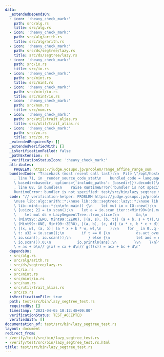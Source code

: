 ```yaml
---
data:
  _extendedDependsOn:
  - icon: ':heavy_check_mark:'
    path: src/alg.rs
    title: src/alg.rs
  - icon: ':heavy_check_mark:'
    path: src/alg/arith.rs
    title: src/alg/arith.rs
  - icon: ':heavy_check_mark:'
    path: src/ds/segtree/lazy.rs
    title: src/ds/segtree/lazy.rs
  - icon: ':heavy_check_mark:'
    path: src/io.rs
    title: src/io.rs
  - icon: ':heavy_check_mark:'
    path: src/mint.rs
    title: src/mint.rs
  - icon: ':heavy_check_mark:'
    path: src/mint/io.rs
    title: src/mint/io.rs
  - icon: ':heavy_check_mark:'
    path: src/num.rs
    title: src/num.rs
  - icon: ':heavy_check_mark:'
    path: src/util/trait_alias.rs
    title: src/util/trait_alias.rs
  - icon: ':heavy_check_mark:'
    path: src/zo.rs
    title: src/zo.rs
  _extendedRequiredBy: []
  _extendedVerifiedWith: []
  _isVerificationFailed: false
  _pathExtension: rs
  _verificationStatusIcon: ':heavy_check_mark:'
  attributes:
    PROBLEM: https://judge.yosupo.jp/problem/range_affine_range_sum
  bundledCode: "Traceback (most recent call last):\n  File \"/opt/hostedtoolcache/Python/3.9.2/x64/lib/python3.9/site-packages/onlinejudge_verify/documentation/build.py\"\
    , line 71, in _render_source_code_stat\n    bundled_code = language.bundle(stat.path,\
    \ basedir=basedir, options={'include_paths': [basedir]}).decode()\n  File \"/opt/hostedtoolcache/Python/3.9.2/x64/lib/python3.9/site-packages/onlinejudge_verify/languages/user_defined.py\"\
    , line 68, in bundle\n    raise RuntimeError('bundler is not specified: {}'.format(path.as_posix()))\n\
    RuntimeError: bundler is not specified: test/src/bin/lazy_segtree_test.rs\n"
  code: "// verification-helper: PROBLEM https://judge.yosupo.jp/problem/range_affine_range_sum\n\
    \nuse lib::alg::arith::*;\nuse lib::ds::segtree::lazy::*;\nuse lib::io::*;\nuse\
    \ lib::mint::io::*;\n\nfn main() {\n    let mut io = IO::new();\n    let [n, q]:\
    \ [usize; 2] = io.scan();\n    let a = io.scan_iter::<Mint99>(n).map(|a| (a, Mint99::ONE)).collect::<Vec<_>>();\n\
    \    let mut ds = LazySegmentTree::from_slice(\n        &a,\n        MonoidImpl(||\
    \ (Mint99::ZERO, Mint99::ZERO), |(a, s), (b, t)| (a + b, s + t)),\n        MonoidImpl(||\
    \ (Mint99::ONE, Mint99::ZERO), |(a, b), (c, d)| (a * c, b * c + d)),\n       \
    \ |(x, w), (a, b)| (a * x + b * w, w),\n    );\n    for _ in 0..q {\n        let\
    \ t: u32 = io.scan();\n        if t == 0 {\n            ds.act_over(io.scan(),\
    \ io.scan(), io.scan());\n        } else {\n            let ans = ds.ask(io.scan(),\
    \ io.scan()).0;\n            io.println(ans);\n        }\n    }\n}\n\n// f(x)\
    \ = ax + b\n// g(x) = cx + d\n// g(f(x)) = acx + bc + d\n"
  dependsOn:
  - src/alg.rs
  - src/alg/arith.rs
  - src/ds/segtree/lazy.rs
  - src/io.rs
  - src/mint.rs
  - src/mint/io.rs
  - src/num.rs
  - src/util/trait_alias.rs
  - src/zo.rs
  isVerificationFile: true
  path: test/src/bin/lazy_segtree_test.rs
  requiredBy: []
  timestamp: '2021-04-05 10:12:48+09:00'
  verificationStatus: TEST_ACCEPTED
  verifiedWith: []
documentation_of: test/src/bin/lazy_segtree_test.rs
layout: document
redirect_from:
- /verify/test/src/bin/lazy_segtree_test.rs
- /verify/test/src/bin/lazy_segtree_test.rs.html
title: test/src/bin/lazy_segtree_test.rs
---
```

